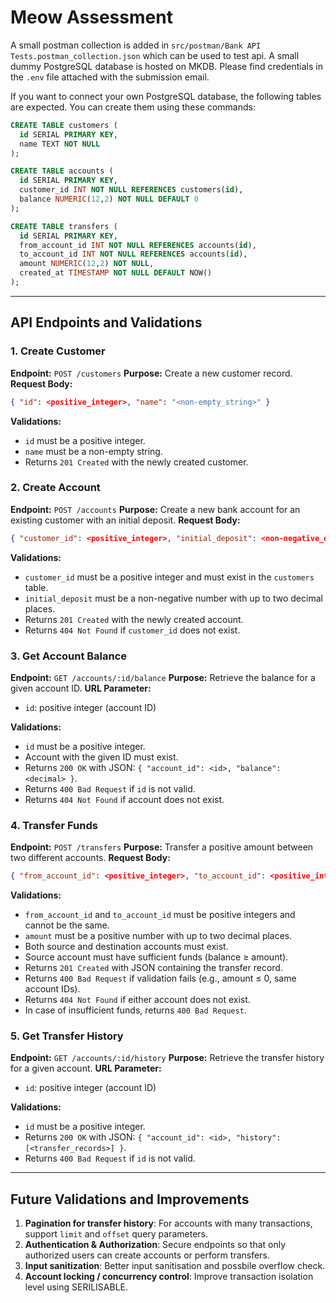# Meow Assessment

A small postman collection is added in `src/postman/Bank API Tests.postman_collection.json` which can be used to test api.
A small dummy PostgreSQL database is hosted on MKDB. Please find credentials in the `.env` file attached with the submission email.

If you want to connect your own PostgreSQL database, the following tables are expected. You can create them using these commands:

```sql
CREATE TABLE customers (
  id SERIAL PRIMARY KEY,
  name TEXT NOT NULL
);

CREATE TABLE accounts (
  id SERIAL PRIMARY KEY,
  customer_id INT NOT NULL REFERENCES customers(id),
  balance NUMERIC(12,2) NOT NULL DEFAULT 0
);

CREATE TABLE transfers (
  id SERIAL PRIMARY KEY,
  from_account_id INT NOT NULL REFERENCES accounts(id),
  to_account_id INT NOT NULL REFERENCES accounts(id),
  amount NUMERIC(12,2) NOT NULL,
  created_at TIMESTAMP NOT NULL DEFAULT NOW()
);
```

---

## API Endpoints and Validations

### 1. Create Customer

**Endpoint:** `POST /customers`
**Purpose:** Create a new customer record.
**Request Body:**

```json
{ "id": <positive_integer>, "name": "<non-empty_string>" }
```

**Validations:**

- `id` must be a positive integer.
- `name` must be a non-empty string.
- Returns `201 Created` with the newly created customer.

### 2. Create Account

**Endpoint:** `POST /accounts`
**Purpose:** Create a new bank account for an existing customer with an initial deposit.
**Request Body:**

```json
{ "customer_id": <positive_integer>, "initial_deposit": <non-negative_decimal> }
```

**Validations:**

- `customer_id` must be a positive integer and must exist in the `customers` table.
- `initial_deposit` must be a non-negative number with up to two decimal places.
- Returns `201 Created` with the newly created account.
- Returns `404 Not Found` if `customer_id` does not exist.

### 3. Get Account Balance

**Endpoint:** `GET /accounts/:id/balance`
**Purpose:** Retrieve the balance for a given account ID.
**URL Parameter:**

- `id`: positive integer (account ID)

**Validations:**

- `id` must be a positive integer.
- Account with the given ID must exist.
- Returns `200 OK` with JSON: `{ "account_id": <id>, "balance": <decimal> }`.
- Returns `400 Bad Request` if `id` is not valid.
- Returns `404 Not Found` if account does not exist.

### 4. Transfer Funds

**Endpoint:** `POST /transfers`
**Purpose:** Transfer a positive amount between two different accounts.
**Request Body:**

```json
{ "from_account_id": <positive_integer>, "to_account_id": <positive_integer>, "amount": <positive_decimal> }
```

**Validations:**

- `from_account_id` and `to_account_id` must be positive integers and cannot be the same.
- `amount` must be a positive number with up to two decimal places.
- Both source and destination accounts must exist.
- Source account must have sufficient funds (balance ≥ amount).
- Returns `201 Created` with JSON containing the transfer record.
- Returns `400 Bad Request` if validation fails (e.g., amount ≤ 0, same account IDs).
- Returns `404 Not Found` if either account does not exist.
- In case of insufficient funds, returns `400 Bad Request`.

### 5. Get Transfer History

**Endpoint:** `GET /accounts/:id/history`
**Purpose:** Retrieve the transfer history for a given account.
**URL Parameter:**

- `id`: positive integer (account ID)

**Validations:**

- `id` must be a positive integer.
- Returns `200 OK` with JSON: `{ "account_id": <id>, "history": [<transfer_records>] }`.
- Returns `400 Bad Request` if `id` is not valid.

---

## Future Validations and Improvements

1. **Pagination for transfer history**: For accounts with many transactions, support `limit` and `offset` query parameters.
2. **Authentication & Authorization**: Secure endpoints so that only authorized users can create accounts or perform transfers.
3. **Input sanitization**: Better input sanitisation and possbile overflow check.
4. **Account locking / concurrency control**: Improve transaction isolation level using SERILISABLE.
